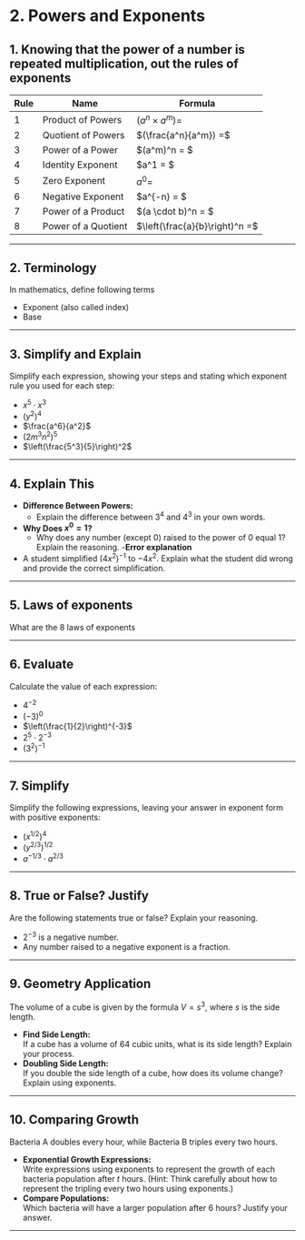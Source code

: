 
# 2. Powers and Exponents

## 1. Knowing that the power of a number is repeated multiplication, out the rules of exponents

| Rule | Name                     | Formula                          |
|------|--------------------------|----------------------------------|
| 1    | Product of Powers        | $(a^n \times a^m) =$             |
| 2    | Quotient of Powers       | $(\frac{a^n}{a^m}) =$            |
| 3    | Power of a Power         | $(a^m)^n = $                     |
| 4    | Identity Exponent        | $a^1 = $                        |
| 5    | Zero Exponent            | $a^0 =$                         |
| 6    | Negative Exponent        | $a^{-n} = $                     |
| 7    | Power of a Product       | $(a \cdot b)^n = $              |
| 8    | Power of a Quotient      | $\left(\frac{a}{b}\right)^n =$  |


---
## 2. Terminology 

In mathematics, define following terms 
- Exponent (also called index)
- Base 

---

## 3. Simplify and Explain
Simplify each expression, showing your steps and stating which exponent rule you used for each step:

- $x^5 \cdot x^3$  
- $(y^2)^4$  
- $\frac{a^6}{a^2}$  
- $(2m^3n^2)^5$  
- $\left(\frac{5^3}{5}\right)^2$

---

## 4. Explain This
- **Difference Between Powers:**  
  - Explain the difference between $3^4$ and $4^3$ in your own words.
- **Why Does $x^0 = 1$?**  
  - Why does any number (except 0) raised to the power of 0 equal 1? Explain the reasoning.
-**Error explanation**
- A student simplified $(4x^2)^{-1}$ to $-4x^2$. Explain what the student did wrong and provide the correct simplification.

---
## 5. Laws of exponents 

What are the 8 laws of exponents 

---

## 6. Evaluate
Calculate the value of each expression:

- $4^{-2}$  
- $(-3)^0$  
- $\left(\frac{1}{2}\right)^{-3}$  
- $2^5 \cdot 2^{-3}$  
- $(3^2)^{-1}$

---

## 7. Simplify
Simplify the following expressions, leaving your answer in exponent form with positive exponents:

- $(x^{1/2})^4$  
- $(y^{2/3})^{1/2}$  
- $a^{-1/3} \cdot a^{2/3}$

---

## 8. True or False? Justify
Are the following statements true or false? Explain your reasoning.

* $2^{-3}$ is a negative number.  
* Any number raised to a negative exponent is a fraction.

---
## 9. Geometry Application
The volume of a cube is given by the formula $V = s^3$, where $s$ is the side length.

- **Find Side Length:**  
  If a cube has a volume of 64 cubic units, what is its side length? Explain your process.
- **Doubling Side Length:**  
  If you double the side length of a cube, how does its volume change? Explain using exponents.

---

## 10. Comparing Growth
Bacteria A doubles every hour, while Bacteria B triples every two hours.

- **Exponential Growth Expressions:**  
  Write expressions using exponents to represent the growth of each bacteria population after $t$ hours. (Hint: Think carefully about how to represent the tripling every two hours using exponents.)
- **Compare Populations:**  
  Which bacteria will have a larger population after 6 hours? Justify your answer.

---
